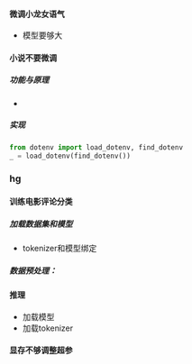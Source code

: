#### 微调小龙女语气
- 模型要够大
#### 小说不要微调
##### 功能与原理
-  
##### 实现
```python
from dotenv import load_dotenv, find_dotenv
_ = load_dotenv(find_dotenv())
```

### hg
#### 训练电影评论分类
#####  加载数据集和模型
- tokenizer和模型绑定
##### 数据预处理：

#### 推理
- 加载模型
- 加载tokenizer

#### 显存不够调整超参

